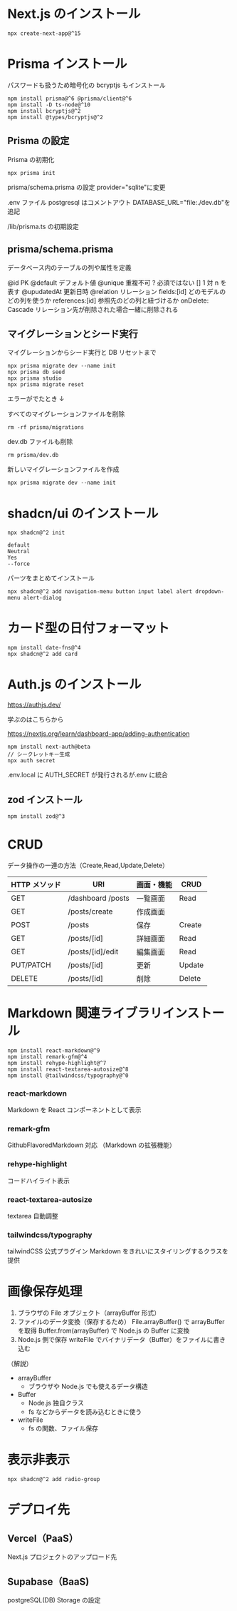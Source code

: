 # Next.js のインストール

```
npx create-next-app@^15
```

# Prisma インストール

パスワードも扱うため暗号化の bcryptjs もインストール

```
npm install prisma@^6 @prisma/client@^6
npm install -D ts-node@^10
npm install bcryptjs@^2
npm install @types/bcryptjs@^2
```

## Prisma の設定

Prisma の初期化

```
npx prisma init
```

prisma/schema.prisma の設定
provider="sqlite"に変更

.env ファイル
postgresql はコメントアウト
DATABASE_URL="file:./dev.db"を追記

/lib/prisma.ts の初期設定

## prisma/schema.prisma

データベース内のテーブルの列や属性を定義

@id PK
@default デフォルト値
@unique 重複不可
? 必須ではない
[] 1 対 n を表す
@upudatedAt 更新日時
@relation リレーション
fields:[id] どのモデルのどの列を使うか
references:[id] 参照先のどの列と紐づけるか
onDelete: Cascade リレーション先が削除された場合一緒に削除される

## マイグレーションとシード実行

マイグレーションからシード実行と DB リセットまで

```
npx prisma migrate dev --name init
npx prisma db seed
npx prisma studio
npx prisma migrate reset
```

エラーがでたとき ↓

すべてのマイグレーションファイルを削除

```
rm -rf prisma/migrations
```

dev.db ファイルも削除

```
rm prisma/dev.db
```

新しいマイグレーションファイルを作成

```
npx prisma migrate dev --name init
```

# shadcn/ui のインストール

```
npx shadcn@^2 init

default
Neutral
Yes
--force
```

パーツをまとめてインストール

```
npx shadcn@^2 add navigation-menu button input label alert dropdown-menu alert-dialog
```

# カード型の日付フォーマット

```
npm install date-fns@^4
npx shadcn@^2 add card
```

# Auth.js のインストール

https://authjs.dev/

学ぶのはこちらから

https://nextjs.org/learn/dashboard-app/adding-authentication

```
npm install next-auth@beta
// シークレットキー生成
npx auth secret
```

.env.local に AUTH_SECRET が発行されるが.env に統合

## zod インストール

```
npm install zod@^3
```

# CRUD

データ操作の一連の方法（Create,Read,Update,Delete）

| HTTP メソッド | URI               | 画面・機能 | CRUD   |
| ------------- | ----------------- | ---------- | ------ |
| GET           | /dashboard /posts | 一覧画面   | Read   |
| GET           | /posts/create     | 作成画面   |        |
| POST          | /posts            | 保存       | Create |
| GET           | /posts/[id]       | 詳細画面   | Read   |
| GET           | /posts/[id]/edit  | 編集画面   | Read   |
| PUT/PATCH     | /posts/[id]       | 更新       | Update |
| DELETE        | /posts/[id]       | 削除       | Delete |

# Markdown 関連ライブラリインストール

```
npm install react-markdown@^9
npm install remark-gfm@^4
npm install rehype-highlight@^7
npm install react-textarea-autosize@^8
npm install @tailwindcss/typography@^0
```

### react-markdown

Markdown を React コンポーネントとして表示

### remark-gfm

GithubFlavoredMarkdown 対応
（Markdown の拡張機能）

### rehype-highlight

コードハイライト表示

### react-textarea-autosize

textarea 自動調整

### tailwindcss/typography

tailwindCSS 公式プラグイン
Markdown をきれいにスタイリングするクラスを提供

# 画像保存処理

1. ブラウザの File オブジェクト（arrayBuffer 形式）
2. ファイルのデータ変換（保存するため）
   File.arrayBuffer() で arrayBuffer を取得
   Buffer.from(arrayBuffer) で Node.js の Buffer に変換
3. Node.js 側で保存
   writeFile でバイナリデータ（Buffer）をファイルに書き込む

（解説）

- arrayBuffer
  - ブラウザや Node.js でも使えるデータ構造
- Buffer
  - Node.js 独自クラス
  - fs などからデータを読み込むときに使う
- writeFile
  - fs の関数、ファイル保存

# 表示非表示

```
npx shadcn@^2 add radio-group
```

# デプロイ先

## Vercel（PaaS）

Next.js プロジェクトのアップロード先

## Supabase（BaaS)

postgreSQL(DB)
Storage の設定
